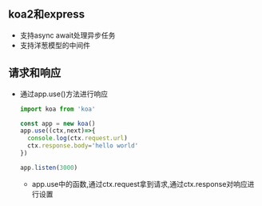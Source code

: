 ## koa2和express

* 支持async await处理异步任务
* 支持洋葱模型的中间件

## 请求和响应

* 通过app.use()方法进行响应

  ```js
  import koa from 'koa'
  
  const app = new koa()
  app.use((ctx,next)=>{
    console.log(ctx.request.url)
    ctx.response.body='hello world'
  })
  
  app.listen(3000)
  ```

  * app.use中的函数,通过ctx.request拿到请求,通过ctx.response对响应进行设置

  